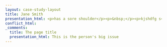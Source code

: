 ```yaml
---
layout: case-study-layout
title: Jane Smith
presentation_html: <p>has a sore shoulder</p><p>&nbsp;</p><p>kjshdfg s</p><p>kjshdfg ksdjf</p>
conflict_html:
_comments:
  title: The page title
  presentation_html: This is the person's big issue
---
```

